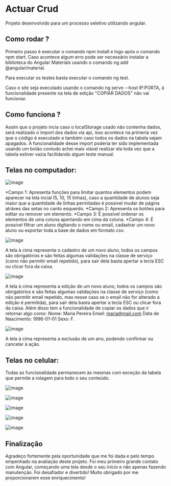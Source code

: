 # Actuar Crud

Projeto desenvolvido para um processo seletivo utilizando angular.

## Como rodar ?

Primeiro passo é executar o comando npm install e logo após o comando npm start. Caso acontece algum erro pode ser necessário instalar a biblioteca do Angular Materials usando o comando ng add @angular/material.

Para executar os testes basta executar o comando ng test.

Caso o site seja executado usando o comando ng serve --host IP:PORTA, à funcionalidade presente na tela de edição "COPIAR DADOS" não vai funcionar.

## Como funciona ?

Assim que o projeto incia caso o localStorage usado não contenha dados, será realizado o import dos dados via api, isso acontece na primeria vez que o código é executado e também caso todos os dados na tabela sejam apagados. A funcionalidade desse import poderia ter sido implementada usando um botão contudo achei mais viável realizar ela toda vez que a tabela estiver vazia facilidando algum teste manual.

## Telas no computador: 

![image](https://github.com/user-attachments/assets/e98d1f0d-ed85-46a7-b2f8-9e6dec379a72)

*Campo 1: Apresenta funções para limitar quantos elementos podem aparecer na tela incial (5, 10, 15 linhas), caso a quantidade de alunos seja maior que a quantidade de linhas permitadas é possível mudar de página atráves das setas no canto esquerdo.
*Campo 2: Apresenta os botões para editar ou remover um elemento.
*Campo 3: É possível ordenar os elementos de uma coluna apertando em cima da coluna.
*Campo 4: É possível filtrar um aluno digitando o nome ou email, cadastrar um novo aluno ou exportar toda a base de dados em formato csv.

![image](https://github.com/user-attachments/assets/85aa47be-533a-4ea8-92ee-806ea6f7df05)

A tela à cima representa o cadastro de um novo aluno, todos os campos são obrigatórios e são feitas algumas validações na classe de serviço (como não permitir email repetido), para sair dela basta apertar a tecla ESC ou clicar fora da caixa.

![image](https://github.com/user-attachments/assets/8ca8d601-8cbc-4ebd-af1e-76ac6416f7ce)

A tela à cima representa a edição de um novo aluno, todos os campos são obrigatórios e são feitas algumas validações na classe de serviço (como não permitir email repetido, mas nesse caso se o email não for alterado a edição é permitida), para sair dela basta apertar a tecla ESC ou clicar fora da caixa. Além disso tem a funcionalidade de copiar os dados que ir retornar algo como: Nome: Maria Pereira Email: maria@mail.com Data de Nascimento: 1996-01-01 Sexo: F.

![image](https://github.com/user-attachments/assets/c2118a55-3d89-4749-b333-fe7279ffa011)

A tela à cima representa a exclusão de um ano, podendo confirmar ou cancelar à ação.

## Telas no celular: 
Todas as funcionalidade permanecem às mesmas com exceção da tabela que permite a rolagem para todo o seu conteúdo.

![image](https://github.com/user-attachments/assets/e570f227-aa01-483b-b630-e4567d9e1eb5)

![image](https://github.com/user-attachments/assets/bca579db-7ca2-4ee5-8040-42cecc4b6a07)

![image](https://github.com/user-attachments/assets/5e166920-b4d8-44af-a3bd-26364a7f4a38)

![image](https://github.com/user-attachments/assets/a4ef5049-a1ea-4309-af9e-b785fa0d80a2)

![image](https://github.com/user-attachments/assets/f3d53fe7-870e-48fc-aa85-42143626e66e)

## Finalização

Agradeço fortemente pela oportunidade que me foi dada e pelo tempo empenhado na avaliação deste projeto. Foi meu primeiro grande contato com Angular, começando uma tela desde o seu início e não apenas fazendo manutenção. Foi desafiador e divertido! Muito obrigado por me proporcionarem esse enriquecimento!











